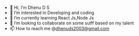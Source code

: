 - 👋 Hi, I’m Dhenu D S
- 👀 I’m interested in Developing and coding
- 🌱 I’m currently learning React Js,Node Js
- 💞️ I’m looking to collaborate on some sutff based on my talent
- 📫 How to reach me @dhenuds2003@gmail.com

<!---
Dhenu07/Dhenu07 is a ✨ special ✨ repository because its `README.md` (this file) appears on your GitHub profile.
You can click the Preview link to take a look at your changes.
--->
